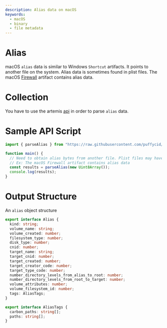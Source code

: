 ```yaml
---
description: Alias data on macOS
keywords:
  - macOS
  - binary
  - file metadata
---
```


# Alias

macOS `alias` data is similar to Windows `Shortcut` artifacts. It points to
another file on the system. Alias data is sometimes found in plist files. The
macOS [Firewall](./firewall.md) artifact contains alias data.

# Collection

You have to use the artemis [api](../../API/overview.md) in order to parse
`alias` data.

# Sample API Script

```typescript
import { parseAlias } from "https://raw.githubusercontent.com/puffycid/artemis-api/master/mod.ts";

function main() {
  // Need to obtain alias bytes from another file. Plist files may have alias data.
  // Ex: The macOS Firewall artifact contains alias data
  const results = parseAlias(new Uint8Array());
  console.log(results);
}
```

# Output Structure

An `alias` object structure

```typescript
export interface Alias {
  kind: string;
  volume_name: string;
  volume_created: number;
  filesystem_type: number;
  disk_type: number;
  cnid: number;
  target_name: string;
  target_cnid: number;
  target_created: number;
  target_creator_code: number;
  target_type_code: number;
  number_directory_levels_from_alias_to_root: number;
  number_directory_levels_from_root_to_target: number;
  volume_attributes: number;
  volume_filesystem_id: number;
  tags: AliasTags;
}

export interface AliasTags {
  carbon_paths: string[];
  paths: string[];
}
```
